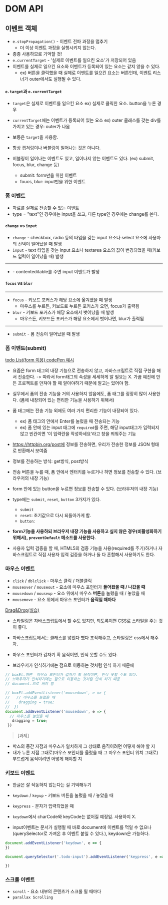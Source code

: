 # DOM API
## 이벤트 객체
- `e.stopPropagation()` - 이벤트 전파 과정을 멈추기
    - 더 이상 이벤트 과정을 실행시키지 않는다. 
- 종종 사용하므로 기억할 것!
- `e.currentTarget` - '실제로 이벤트를 일으킨 요소'가 저장되어 있음
- 이벤트를 실제로 일으킨 요소와 이벤트가 등록되어 있는 요소는 같지 않을 수 있다.
    - ex) 버튼을 클릭했을 때 실제로 이벤트를 일으킨 요소는 버튼인데, 이벤트 리스너가 outer에서도 실행될 수 있다. 


#### `e.target`과 `e.currentTarget`
- `target`은 실제로 이벤트를 일으킨 요소 ex) 실제로 클릭한 요소. button을 누른 경우
- `currentTarget`에는 이벤트가 등록되어 있는 요소 ex) outer 클래스를 갖는 div를 가지고 있는 경우: outer가 나옴
- 보통은 `target`을 사용함. 


- 항상 캡쳐링이나 버블링이 일어나는 것은 아니다.
- 버블링이 일어나는 이벤트도 있고, 일어나지 않는 이벤트도 있다.  (ex) submit, focus, blur, change 등)
    - submit: form만을 위한 이벤트
    - foucs, blur: input만을 위한 이벤트


### 폼 이벤트
- 자료를 실제로 전송할 수 있는 이벤트 
- type = "text"인 경우에는 input을 쓰고, 다른 type인 경우에는 change를 쓴다. 
#### `change` vs `input`
- `change` - checkbox, radio 등의 타입을 갖는 input 요소나 select 요소에 사용자의 선택이 일어났을 때 발생
- `input` - text 타입을 갖는 input 요소나 textarea 요소의 값이 변경되었을 때(키보드 입력이 일어났을 때) 발생

---
- <div class="contenteditable" contenteditable>
    - contenteditable를 주면 input 이벤트가 발생

#### `focus` vs `blur`
---
- `focus` - 키보드 포커스가 해당 요소에 옮겨졌을 때 발생
    - 마우스를 누르든, 키보드로 누르든 포커스가 오면, focus가 출력됨
- `blur` - 키보드 포커스가 해당 요소에서 벗어났을 때 발생
    - 마우스든, 키보드든 포커스가 해당 요소에서 벗어나면, blur가 출력됨 

----
- `submit` - 폼 전송이 일어났을 때 발생 

### 폼 이벤트(submit)
[todo List(form 이용) codePen 예시](https://codepen.io/jihyehwang09/pen/rqYEmJ)

- 요즘은 form 태그의 내장 기능으로 전송하지 않고, 자바스크립트로 직접 구현을 해서 전송한다. -> 따라서 form태그의 속성을 세세하게 알 필요는 X. 가끔 예전에 만든 프로젝트를 만져야 할 때 알아야하기 때문에 알고는 있어야 함. 

- 실무에서 폼의 전송 기능을 거의 사용하지 않음에도, 폼 태그를 굉장히 많이 사용한다. (폼에 내장되어 있는 편리한 기능을 사용하기 위해서)
- 폼 태그에는 전송 기능 외에도 여러 가지 편리한 기능이 내장되어 있다.
    - ex) 폼 태그의 안에서 Enter를 눌렀을 때 전송되는 기능
    - ex) 폼 안에 있는 input 태그에 `required`를 주면, 해당 input태그가 입력되지 않고 빈칸이면 '이 입력란을 작성하세요'라고 창을 띄워주는 기능

- https://httpbin.org/post에 정보를 전송하면, 우리가 전송한 정보를 JSON 형태로 반환해서 보여줌
- 정보를 전송하는 방식: get방식, post방식
- 전송 버튼을 누를 때, 폼 안에서 엔터키를 누르거나 하면 정보를 전송할 수 있다. (브라우저의 내장 기능)
- form 안에 있는 button을 누르면 정보를 전송할 수 있다. (브라우저의 내장 기능)

- type에는 `submit`, `reset`, `button` 3가지가 있다. 
    - `submit`
    - `reset`: 초기값으로 다시 되돌아가게 함. 
    - `button`: 

- **form기능을 사용하되 브라우저 내장 기능을 사용하고 싶지 않은 경우(비활성화하기 위해서), `preventDefault` 메소드를 사용한다.**

- 사용자 입력 검증을 할 때, HTML5의 검증 기능을 사용(required를 주기)하거나 자바스크립트로 직접 사용자 입력 검증을 하거나 둘 다 혼합해서 사용하기도 한다. 


### 마우스 이벤트
- `click` / `dblclick` - 마우스 클릭 / 더블클릭
- `mouseover` / `mouseout` - 요소에 마우스 포인터가 **들어왔을 때 / 나갔을 때**
- `mousedown` / `mouseup` - 요소 위에서 마우스 **버튼**을 눌렀을 때 / 놓았을 때
- `mousemove` - 요소 위에서 마우스 포인터가 **움직일 때마다**

[Drag&Drop(실습)](https://codepen.io/jihyehwang09/pen/xyPvyZ)

- 스타일링은 자바스크립트에서 할 수도 있지만, 되도록이면 CSS로 스타일을 주는 것이 좋다. 
- 자바스크립트에서는 클래스를 넣었다 뺐다 조작해주고, 스타일링은 css에서 해주자. 

- 마우스 포인터가 갑자기 확 움직이면, 인식 못할 수도 있다.
- 브라우저가 인식하기에는 점으로 이동하는 것처럼 인식 하기 때문에  
```js
// boxEl.하면  마우스 포인터가 갑자기 확 움직이면, 인식 못할 수도 있다.
// 브라우저가 인식하기에는 점으로 이동하는 것처럼 인식 하기 때문
// document.으로 써야 함

// boxEl.addEventListener('mousedown', e => {
//   // 마우스를 눌렀을 때
//    dragging = true;
//  })
document.addEventListener('mousedown', e => {
  // 마우스를 눌렀을 때
   dragging = true;
 })
 ```
 >[과제]
- 박스의 중간 지점과 마우스가 일치하게 그 상태로 움직이려면 어떻게 해야 할 지
- 내가 누른 지점 그대로(마우스 포인터를 올렸을 때 그 마우스 포인터 위치 그대로) 부드럽게 움직이려면 어떻게 해야할 지


### 키보드 이벤트
- 한글은 잘 작동하지 않는다는 걸 기억해두기

- `keydown` / `keyup` - 키보드 버튼을 눌렀을 때 / 놓았을 때
- `keypress` - 문자가 입력되었을 때
- `keydown`에서 charCode와 keyCode는 없어질 예정임. 사용하지 X.

- input이벤트는 문서가 실행될 때 바로 document에 이벤트를 먹일 수 없으나(querySelector로 가져온 후 이벤트 붙일 수 있다.), keydown은 가능하다.
```js
document.addEventListener('keydown', e => {
})

document.querySelector('.todo-input').addEventListener('keypress', e => {

})
```

### 스크롤 이벤트
- `scroll` - 요소 내부의 콘텐츠가 스크롤 될 때마다
- `parallax Scrolling`
